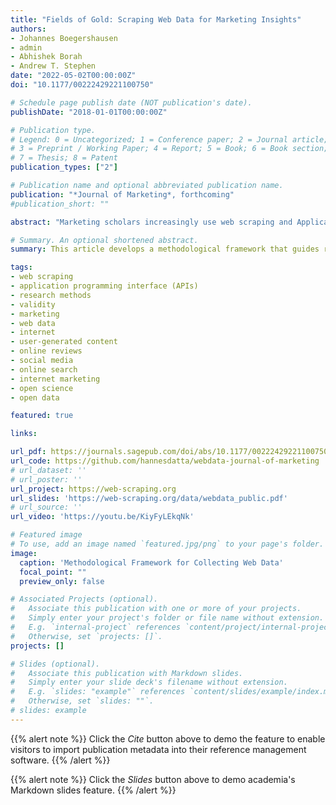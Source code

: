 ```yaml
---
title: "Fields of Gold: Scraping Web Data for Marketing Insights"
authors:
- Johannes Boegershausen
- admin
- Abhishek Borah
- Andrew T. Stephen
date: "2022-05-02T00:00:00Z"
doi: "10.1177/00222429221100750"

# Schedule page publish date (NOT publication's date).
publishDate: "2018-01-01T00:00:00Z"

# Publication type.
# Legend: 0 = Uncategorized; 1 = Conference paper; 2 = Journal article;
# 3 = Preprint / Working Paper; 4 = Report; 5 = Book; 6 = Book section;
# 7 = Thesis; 8 = Patent
publication_types: ["2"]

# Publication name and optional abbreviated publication name.
publication: "*Journal of Marketing*, forthcoming"
#publication_short: ""

abstract: "Marketing scholars increasingly use web scraping and Application Programming Interfaces (APIs) to collect data from the internet. Yet, despite the widespread use of such web data, the idiosyncratic and sometimes insidious challenges in its collection have received limited attention. How can researchers ensure that the datasets generated via web scraping and APIs are valid? While existing resources emphasize technical details of extracting web data, the authors propose a novel methodological framework focused on enhancing its validity. In particular, the framework highlights how addressing validity concerns requires the joint consideration of idiosyncratic technical and legal/ethical questions along the three stages of collecting web data: selecting data sources, designing the data collection, and extracting the data. The authors further review more than 300 articles using web data published in the top five marketing journals and offer a typology of how web data has advanced marketing thought. The article concludes with directions for future research to identify promising web data sources and to embrace novel approaches for using web data to capture and describe evolving marketplace realities."

# Summary. An optional shortened abstract.
summary: This article develops a methodological framework that guides researchers in collecting data using web scraping and Application Programming Interfaces (APIs).

tags:
- web scraping
- application programming interface (APIs)
- research methods
- validity
- marketing
- web data
- internet
- user-generated content
- online reviews
- social media
- online search
- internet marketing
- open science
- open data

featured: true

links:

url_pdf: https://journals.sagepub.com/doi/abs/10.1177/00222429221100750?journalCode=jmxa
url_code: https://github.com/hannesdatta/webdata-journal-of-marketing
# url_dataset: ''
# url_poster: ''
url_project: https://web-scraping.org
url_slides: 'https://web-scraping.org/data/webdata_public.pdf'
# url_source: ''
url_video: 'https://youtu.be/KiyFyLEkqNk'

# Featured image
# To use, add an image named `featured.jpg/png` to your page's folder.
image:
  caption: 'Methodological Framework for Collecting Web Data'
  focal_point: ""
  preview_only: false

# Associated Projects (optional).
#   Associate this publication with one or more of your projects.
#   Simply enter your project's folder or file name without extension.
#   E.g. `internal-project` references `content/project/internal-project/index.md`.
#   Otherwise, set `projects: []`.
projects: []

# Slides (optional).
#   Associate this publication with Markdown slides.
#   Simply enter your slide deck's filename without extension.
#   E.g. `slides: "example"` references `content/slides/example/index.md`.
#   Otherwise, set `slides: ""`.
# slides: example
---
```


{{% alert note %}}
Click the *Cite* button above to demo the feature to enable visitors to import publication metadata into their reference management software.
{{% /alert %}}

{{% alert note %}}
Click the *Slides* button above to demo academia's Markdown slides feature.
{{% /alert %}}

<!-- Supplementary notes can be added here, including [code and math](https://sourcethemes.com/academic/docs/writing-markdown-latex/). -->
